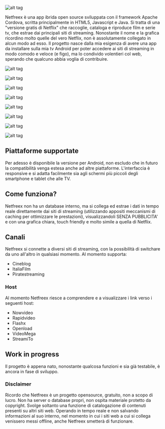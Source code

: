 ![alt tag](https://github.com/Be4t5/Netfreex/blob/master/screenshots/logo.png)

Netfreex è una app ibrida open source sviluppata con il framework Apache Cordova, scritta principalmente in HTML5, Javascript e Java.
Si tratta di una "versione gratis di Netflix" che raccoglie, cataloga e riproduce film e serie tv, che estrae dai principali siti di streaming. Nonostante il nome e la grafica ricordino molto quelle del vero Netflix, non è assolutamente collegato in alcun modo ad esso.
Il progetto nasce dalla mia esigenza di avere una app da installare sulla mia tv Android per poter accedere ai siti di streaming in modo comodo e veloce (e figo), ma lo condivido volentieri col web, sperando che qualcuno abbia voglia di contribuire.

![alt tag](https://github.com/Be4t5/Netfreex/blob/master/screenshots/netfreex1.png)

![alt tag](https://github.com/Be4t5/Netfreex/blob/master/screenshots/netfreex2.png)

![alt tag](https://github.com/Be4t5/Netfreex/blob/master/screenshots/netfreex3.png)

![alt tag](https://github.com/Be4t5/Netfreex/blob/master/screenshots/netfreex4.png)

![alt tag](https://github.com/Be4t5/Netfreex/blob/master/screenshots/netfreex5.png)

![alt tag](https://github.com/Be4t5/Netfreex/blob/master/screenshots/netfreex6.png)

![alt tag](https://github.com/Be4t5/Netfreex/blob/master/screenshots/netfreex7.png)

![alt tag](https://github.com/Be4t5/Netfreex/blob/master/screenshots/netfreex8.png)

## Piattaforme supportate

Per adesso è disponibile la versione per Android, non escludo che in futuro la compatibilità venga estesa anche ad altre piattaforme.
L'interfaccia è responsive e si adatta facilmente sia agli schermi più piccoli degli smartphone e tablet che alle TV.

## Come funziona?

Netfreex non ha un database interno, ma si collega ed estrae i dati in tempo reale direttamente dai siti di streaming (utilizzando appositi meccanismi di caching per ottimizzare le prestazioni), visualizzandoli SENZA PUBBLICITA' e con una grafica chiara, touch friendly e molto simile a quella di Netflix.

## Canali

Netfreex si connette a diversi siti di streaming, con la possibilità di switchare da uno all'altro in qualsiasi momento.
Al momento supporta:

- Cineblog
- ItaliaFilm
- Piratestreaming

### Host

Al momento Netfreex riesce a comprendere e a visualizzare i link verso i seguenti host:

- Nowvideo
- Rapidvideo
- Flashx
- Openload
- VideoMega
- StreamiTo

## Work in progress

Il progetto è appena nato, nonostante qualcosa funzioni e sia già testabile, è ancora in fase di sviluppo.

### Disclaimer

Ricordo che Netfreex è un progetto opensource, gratuito, non a scopo di lucro. Non ha server o database propri, non ospita materiale protetto da copyright. Svolge soltanto una funzione di catalogazione di contenuti presenti su altri siti web. Operando in tempo reale e non salvando informazioni al suo interno, nel momento in cui i siti web a cui si collega venissero messi offline, anche Netfreex smetterà di funzionare.
